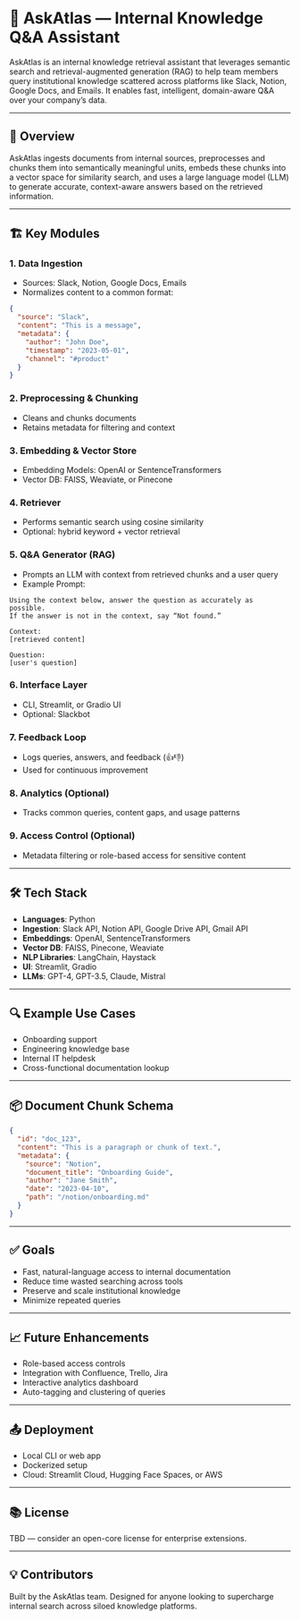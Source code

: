 # 🧠 AskAtlas — Internal Knowledge Q&A Assistant

AskAtlas is an internal knowledge retrieval assistant that leverages semantic search and retrieval-augmented generation (RAG) to help team members query institutional knowledge scattered across platforms like Slack, Notion, Google Docs, and Emails. It enables fast, intelligent, domain-aware Q&A over your company’s data.

---

## 📘 Overview

AskAtlas ingests documents from internal sources, preprocesses and chunks them into semantically meaningful units, embeds these chunks into a vector space for similarity search, and uses a large language model (LLM) to generate accurate, context-aware answers based on the retrieved information.

---

## 🏗️ Key Modules

### 1. **Data Ingestion**
- Sources: Slack, Notion, Google Docs, Emails
- Normalizes content to a common format:
```json
{
  "source": "Slack",
  "content": "This is a message",
  "metadata": {
    "author": "John Doe",
    "timestamp": "2023-05-01",
    "channel": "#product"
  }
}
```

### 2. **Preprocessing & Chunking**
- Cleans and chunks documents
- Retains metadata for filtering and context

### 3. **Embedding & Vector Store**
- Embedding Models: OpenAI or SentenceTransformers
- Vector DB: FAISS, Weaviate, or Pinecone

### 4. **Retriever**
- Performs semantic search using cosine similarity
- Optional: hybrid keyword + vector retrieval

### 5. **Q&A Generator (RAG)**
- Prompts an LLM with context from retrieved chunks and a user query
- Example Prompt:
```
Using the context below, answer the question as accurately as possible. 
If the answer is not in the context, say “Not found.”

Context:
[retrieved content]

Question:
[user's question]
```

### 6. **Interface Layer**
- CLI, Streamlit, or Gradio UI
- Optional: Slackbot

### 7. **Feedback Loop**
- Logs queries, answers, and feedback (👍👎)
- Used for continuous improvement

### 8. **Analytics (Optional)**
- Tracks common queries, content gaps, and usage patterns

### 9. **Access Control (Optional)**
- Metadata filtering or role-based access for sensitive content

---

## 🛠️ Tech Stack
- **Languages**: Python
- **Ingestion**: Slack API, Notion API, Google Drive API, Gmail API
- **Embeddings**: OpenAI, SentenceTransformers
- **Vector DB**: FAISS, Pinecone, Weaviate
- **NLP Libraries**: LangChain, Haystack
- **UI**: Streamlit, Gradio
- **LLMs**: GPT-4, GPT-3.5, Claude, Mistral

---

## 🔍 Example Use Cases
- Onboarding support
- Engineering knowledge base
- Internal IT helpdesk
- Cross-functional documentation lookup

---

## 📦 Document Chunk Schema
```json
{
  "id": "doc_123",
  "content": "This is a paragraph or chunk of text.",
  "metadata": {
    "source": "Notion",
    "document_title": "Onboarding Guide",
    "author": "Jane Smith",
    "date": "2023-04-10",
    "path": "/notion/onboarding.md"
  }
}
```

---

## ✅ Goals
- Fast, natural-language access to internal documentation
- Reduce time wasted searching across tools
- Preserve and scale institutional knowledge
- Minimize repeated queries

---

## 📈 Future Enhancements
- Role-based access controls
- Integration with Confluence, Trello, Jira
- Interactive analytics dashboard
- Auto-tagging and clustering of queries

---

## 📤 Deployment
- Local CLI or web app
- Dockerized setup
- Cloud: Streamlit Cloud, Hugging Face Spaces, or AWS

---

## 📚 License
TBD — consider an open-core license for enterprise extensions.

---

## 💡 Contributors
Built by the AskAtlas team. Designed for anyone looking to supercharge internal search across siloed knowledge platforms.